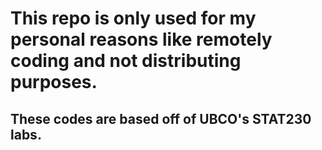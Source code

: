 # This repo is only used for my personal reasons like remotely coding and not distributing purposes.

## These codes are based off of UBCO's STAT230 labs.
